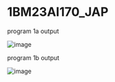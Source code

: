# 1BM23AI170_JAP

program 1a output

![image](https://github.com/user-attachments/assets/5403aef6-f420-4d03-88c6-71000047c3d3)

program 1b output

![image](https://github.com/user-attachments/assets/6f23abbd-7e6e-49b0-a064-6c691fe927f4)

